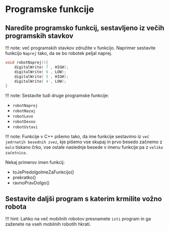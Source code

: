 # Programske funkcije

## Naredite programsko funkcij, sestavljeno iz večih programskih stavkov

!!! note: več programskih stavkov združite v funkcijo. Naprimer sestavite funkcijo `Naprej` tako, da se bo robotek peljal naprej.

```cpp
void robotNaprej(){
    digitalWrite( 7 , HIGH);
    digitalWrite( 6 , LOW);
    digitalWrite( 5 , HIGH);
    digitalWrite( 4 , LOW);
}
```

!!! note: Sestavite tudi druge programske funkcije:

- `robotNaprej`
- `robotNazaj`
- `robotLevo`
- `robotDesno`
- `robotUstavi`

!!! note: Funkcije v C++ pišemo tako, da ime funkcije sestavimo iz `več jedrnatih besednih zvez`, kje pišemo vse skupaj in prvo besedo začnemo z `malo` tiskano črko, vse ostale naslednje besede v imenu funkcije pa z `veliko začetnico`.

Nekaj primerov imen funkcij:

- toJePredolgoImeZaFunkcijo()
- prekratko()
- ravnoPravDolgo()

## Sestavite daljši program s katerim krmilite vožno robota

!!! hint: Lahko na več mobilnih robotov presnamete `isti` program in ga zaženete na vseh mobilnih robotih hkrati.
